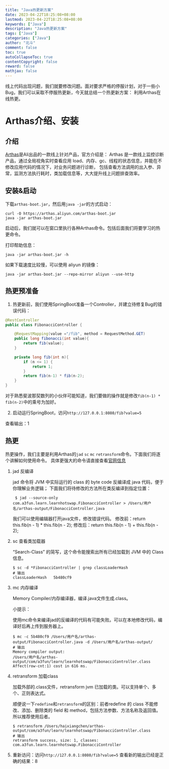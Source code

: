 ```yaml
---
title: "Java热更新方案"
date: 2023-04-22T18:25:08+08:00
lastmod: 2023-04-22T18:25:08+08:00
keywords: ["Java"]
description: "Java热更新方案"
tags: ["Java"]
categories: ["Java"]
author: "北斗"
comment: false
toc: true
autoCollapseToc: true
contentCopyright: false
reward: false
mathjax: false
---
```



线上代码出现问题，我们就要修改问题。面对要求严格的停服计划，对于一些小Bug，我们可以采取不停服热更新，今天就总结一个热更新方案：
利用Arthas在线热更。
# Arthas介绍、安装
## 介绍
<a href="https://arthas.aliyun.com/doc/">Arthas</a>是Ali出品的一款线上针对产品，官方介绍是：
Arthas 是一款线上监控诊断产品，通过全局视角实时查看应用 load、内存、gc、线程的状态信息，并能在不修改应用代码的情况下，对业务问题进行诊断，
包括查看方法调用的出入参、异常，监测方法执行耗时，类加载信息等，大大提升线上问题排查效率。
## 安装&启动
下载`arthas-boot.jar`，然后用`java -jar`的方式启动：

```shell
curl -O https://arthas.aliyun.com/arthas-boot.jar
java -jar arthas-boot.jar
```
启动后，我们就可以在窗口里执行各种Arthas命令。包括后面我们将要学习的热更命令。

打印帮助信息：
```shell
java -jar arthas-boot.jar -h
```
如果下载速度比较慢，可以使用 aliyun 的镜像：

```shell
java -jar arthas-boot.jar --repo-mirror aliyun --use-http
```
## 热更预准备
1. 热更新前，我们使用SpringBoot准备一个Controller，并建立待修复Bug的错误代码：
```java
@RestController
public class FibonacciController {

    @RequestMapping(value ="/fib", method = RequestMethod.GET)
    public long fibonacci(int value){
        return fib(value);
    }

    private long fib(int n){
        if (n <= 1) {
            return 1;
        }
        return fib(n-1) * fib(n-2);
    }
}
```
对于熟悉斐波那契数列的小伙伴可能知道，我们要做的操作就是修改`fib(n-1) * fib(n-2)`中的乘号为加好。

2. 启动运行SpringBoot，访问`http://127.0.0.1:8080/fib?value=5`

查看输出：1

## 热更
热更操作，我们主要是利用Arthas的`jad` `sc` `mc` `retransform`命令。下面我们将逐个讲解如何使用命令。
具体更强大的命令请直接查看<a href="https://arthas.aliyun.com/doc/commands.html">官网信息</a>
1. jad 反编译

   jad 命令将 JVM 中实际运行的 class 的 byte code 反编译成 java 代码，便于你理解业务逻辑；
   下面我们将待修改的方法所在类反编译到指定位置：
   ```shell
    $ jad --source-only com.a3fun.learn.learnhotswap.FibonacciController > /Users/用户名/arthas-output/FibonacciController.java
    ```
   我们可以使用编辑器打开java文件，修改错误代码。
   修改前：return this.fib(n - 1) * this.fib(n - 2);
   修改后：return this.fib(n - 1) + this.fib(n - 2);
2. sc 查看类加载器

   “Search-Class” 的简写，这个命令能搜索出所有已经加载到 JVM 中的 Class 信息。
    ```shell
    $ sc -d *FibonacciController | grep classLoaderHash
    # 输出
    classLoaderHash   5b480cf9
    ```
3. mc 内存编译

   Memory Compiler/内存编译器，编译.java文件生成.class。

   小提示：

   使用mc命令来编译jad的反编译的代码有可能失败。可以在本地修改代码，编译好后再上传到服务器上。
    ```shell
    $ mc -c 5b480cf9 /Users/用户名/arthas-output/FibonacciController.java -d /Users/用户名/arthas-output/
   # 输出
    Memory compiler output:
    /Users/用户名/arthas-output/com/a3fun/learn/learnhotswap/FibonacciController.class
    Affect(row-cnt:1) cost in 616 ms.

   ```
4. retransform 加载class

   加载外部的.class文件，retransform jvm 已加载的类。可以支持单个、多个、正则表达式。

    顺便说一下`redefine`和`retransform`的区别：前者redefine 的 class 不能修改、添加、删除类的 field 和 method，包括方法参数、方法名称及返回值。所以推荐使用后者。
    ```shell
    $ retransform /Users/haixiangchen/arthas-output/com/a3fun/learn/learnhotswap/FibonacciController.class
   # 输出
    retransform success, size: 1, classes:
    com.a3fun.learn.learnhotswap.FibonacciController
    ```
5. 重新访问：访问`http://127.0.0.1:8080/fib?value=5`
   查看新的输出已经是正确的结果：8

